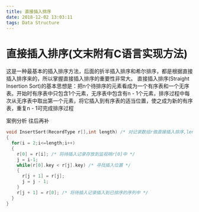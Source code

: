 ```yaml
---
title: 直接插入排序
date: 2018-12-02 13:03:11
tags: Data Structure
---
```


# 直接插入排序(文末附有C语言实现方法) #
这是一种最基本的插入排序方法，后面的折半插入排序和希尔排序，都是根据直接插入排序来的，所以掌握直接插入排序的重要性非常大。
直接插入排序(Straight Insertion Sort)的基本思想是：把n个待排序的元素看成为一个有序表和一个无序表。开始时有序表中只包含1个元素，无序表中包含有n - 1个元素，排序过程中每次从无序表中取出第一个元素，将它插入到有序表的适当位置，使之成为新的有序表，重复n - 1可完成排序过程

案例分析
往后再补

```C
void InsertSort(RecordType r[],int length) /* 对记录数组r做直接插入排序,length为数组中待排序记录的数目 */
{
  for(i = 2;i<=length;i++)
  {
    r[0] = r[i]; /* 将待插入记录存放到监视哨r[0]中 */
    j = i-1;
    while(r[0].key < r[j].key) /* 寻找插入位置 */
    {
      r[j + 1] = r[j];
      j = j - 1;
    }
    r[j + 1] = r[0]; /* 将待插入记录插入到已排序的序列中 */
  }
}
```

